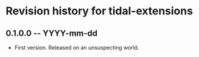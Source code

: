 # Revision history for tidal-extensions

## 0.1.0.0 -- YYYY-mm-dd

* First version. Released on an unsuspecting world.
